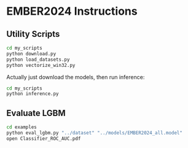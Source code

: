 # EMBER2024 Instructions

## Utility Scripts

```sh
cd my_scripts
python download.py
python load_datasets.py
python vectorize_win32.py
```

Actually just download the models,
then run inference:

```sh
cd my_scripts
python inference.py
```

## Evaluate LGBM

```sh
cd examples
python eval_lgbm.py "../dataset" "../models/EMBER2024_all.model"
open Classifier_ROC_AUC.pdf
```
